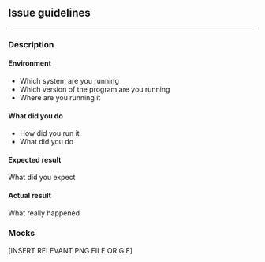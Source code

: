 ## Issue guidelines 
---


### Description

#### Environment

* Which system are you running
* Which version of the program are you running 
* Where are you running it

#### What did you do

* How did you run it
* What did you do 

#### Expected result 

What did you expect 

#### Actual result 

What really happened 

### Mocks 

[INSERT RELEVANT PNG FILE OR GIF]